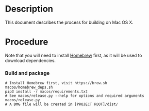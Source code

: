 # Description
This document describes the process for building on Mac OS X.

# Procedure
Note that you will need to install [Homebrew](https://brew.sh/) first, as it
will be used to download dependencies.

### Build and package
```
# Install Homebrew first, visit https://brew.sh
macos/homebrew_deps.sh
pip3 install -r macos/requirements.txt
# See macos/release.py --help for options and required arguments
macos/release.py
# A DMG file will be created in [PROJECT ROOT]/dist/
```

